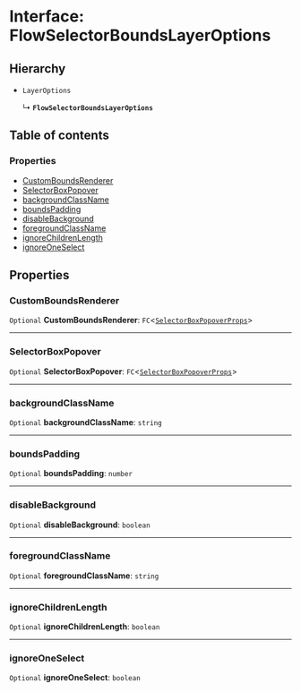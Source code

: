 # Interface: FlowSelectorBoundsLayerOptions

## Hierarchy

* `LayerOptions`

  ↳ **`FlowSelectorBoundsLayerOptions`**

## Table of contents

### Properties

* [CustomBoundsRenderer](/en/auto-docs/renderer/interfaces/FlowSelectorBoundsLayerOptions.md#customboundsrenderer)
* [SelectorBoxPopover](/en/auto-docs/renderer/interfaces/FlowSelectorBoundsLayerOptions.md#selectorboxpopover)
* [backgroundClassName](/en/auto-docs/renderer/interfaces/FlowSelectorBoundsLayerOptions.md#backgroundclassname)
* [boundsPadding](/en/auto-docs/renderer/interfaces/FlowSelectorBoundsLayerOptions.md#boundspadding)
* [disableBackground](/en/auto-docs/renderer/interfaces/FlowSelectorBoundsLayerOptions.md#disablebackground)
* [foregroundClassName](/en/auto-docs/renderer/interfaces/FlowSelectorBoundsLayerOptions.md#foregroundclassname)
* [ignoreChildrenLength](/en/auto-docs/renderer/interfaces/FlowSelectorBoundsLayerOptions.md#ignorechildrenlength)
* [ignoreOneSelect](/en/auto-docs/renderer/interfaces/FlowSelectorBoundsLayerOptions.md#ignoreoneselect)

## Properties

### CustomBoundsRenderer

`Optional` **CustomBoundsRenderer**: `FC`<[`SelectorBoxPopoverProps`](/en/auto-docs/renderer/interfaces/SelectorBoxPopoverProps.md)>

***

### SelectorBoxPopover

`Optional` **SelectorBoxPopover**: `FC`<[`SelectorBoxPopoverProps`](/en/auto-docs/renderer/interfaces/SelectorBoxPopoverProps.md)>

***

### backgroundClassName

`Optional` **backgroundClassName**: `string`

***

### boundsPadding

`Optional` **boundsPadding**: `number`

***

### disableBackground

`Optional` **disableBackground**: `boolean`

***

### foregroundClassName

`Optional` **foregroundClassName**: `string`

***

### ignoreChildrenLength

`Optional` **ignoreChildrenLength**: `boolean`

***

### ignoreOneSelect

`Optional` **ignoreOneSelect**: `boolean`
